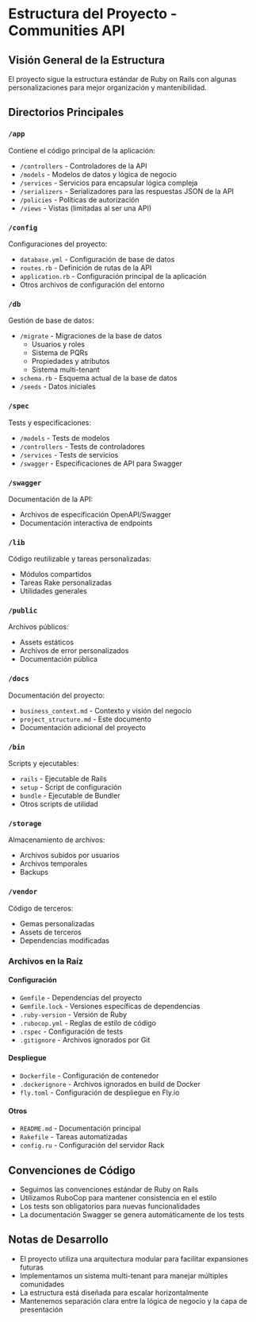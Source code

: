 # Estructura del Proyecto - Communities API

## Visión General de la Estructura
El proyecto sigue la estructura estándar de Ruby on Rails con algunas personalizaciones para mejor organización y mantenibilidad.

## Directorios Principales

### `/app`
Contiene el código principal de la aplicación:
- `/controllers` - Controladores de la API
- `/models` - Modelos de datos y lógica de negocio
- `/services` - Servicios para encapsular lógica compleja
- `/serializers` - Serializadores para las respuestas JSON de la API
- `/policies` - Políticas de autorización
- `/views` - Vistas (limitadas al ser una API)

### `/config`
Configuraciones del proyecto:
- `database.yml` - Configuración de base de datos
- `routes.rb` - Definición de rutas de la API
- `application.rb` - Configuración principal de la aplicación
- Otros archivos de configuración del entorno

### `/db`
Gestión de base de datos:
- `/migrate` - Migraciones de la base de datos
  - Usuarios y roles
  - Sistema de PQRs
  - Propiedades y atributos
  - Sistema multi-tenant
- `schema.rb` - Esquema actual de la base de datos
- `/seeds` - Datos iniciales

### `/spec`
Tests y especificaciones:
- `/models` - Tests de modelos
- `/controllers` - Tests de controladores
- `/services` - Tests de servicios
- `/swagger` - Especificaciones de API para Swagger

### `/swagger`
Documentación de la API:
- Archivos de especificación OpenAPI/Swagger
- Documentación interactiva de endpoints

### `/lib`
Código reutilizable y tareas personalizadas:
- Módulos compartidos
- Tareas Rake personalizadas
- Utilidades generales

### `/public`
Archivos públicos:
- Assets estáticos
- Archivos de error personalizados
- Documentación pública

### `/docs`
Documentación del proyecto:
- `business_context.md` - Contexto y visión del negocio
- `project_structure.md` - Este documento
- Documentación adicional del proyecto

### `/bin`
Scripts y ejecutables:
- `rails` - Ejecutable de Rails
- `setup` - Script de configuración
- `bundle` - Ejecutable de Bundler
- Otros scripts de utilidad

### `/storage`
Almacenamiento de archivos:
- Archivos subidos por usuarios
- Archivos temporales
- Backups

### `/vendor`
Código de terceros:
- Gemas personalizadas
- Assets de terceros
- Dependencias modificadas

### Archivos en la Raíz

#### Configuración
- `Gemfile` - Dependencias del proyecto
- `Gemfile.lock` - Versiones específicas de dependencias
- `.ruby-version` - Versión de Ruby
- `.rubocop.yml` - Reglas de estilo de código
- `.rspec` - Configuración de tests
- `.gitignore` - Archivos ignorados por Git

#### Despliegue
- `Dockerfile` - Configuración de contenedor
- `.dockerignore` - Archivos ignorados en build de Docker
- `fly.toml` - Configuración de despliegue en Fly.io

#### Otros
- `README.md` - Documentación principal
- `Rakefile` - Tareas automatizadas
- `config.ru` - Configuración del servidor Rack

## Convenciones de Código
- Seguimos las convenciones estándar de Ruby on Rails
- Utilizamos RuboCop para mantener consistencia en el estilo
- Los tests son obligatorios para nuevas funcionalidades
- La documentación Swagger se genera automáticamente de los tests

## Notas de Desarrollo
- El proyecto utiliza una arquitectura modular para facilitar expansiones futuras
- Implementamos un sistema multi-tenant para manejar múltiples comunidades
- La estructura está diseñada para escalar horizontalmente
- Mantenemos separación clara entre la lógica de negocio y la capa de presentación
